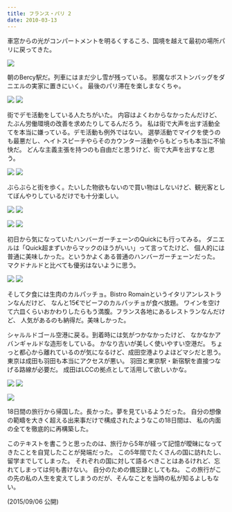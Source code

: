```yaml
---
title: フランス・パリ 2
date: 2010-03-13
---
```


車窓からの光がコンパートメントを明るくするころ、国境を越えて最初の場所パリに戻ってきた。

![](https://img.xar.sh/10641627146_5ae2b9935f_k.jpg)

朝のBercy駅だ。列車にはまだ少し雪が残っている。
邪魔なボストンバッグをダニエルの実家に置きにいく。
最後のパリ滞在を楽しまなくちゃ。

![](https://img.xar.sh/10641869443_02a627db0e_b.jpg)
![](https://img.xar.sh/10641865923_3b774d898b_b.jpg)

街でデモ活動をしている人たちがいた。
内容はよくわからなかったんだけど、たぶん労働環境の改善を求めたりしてるんだろう。
私は街で大声を出す活動全てを本当に嫌っている。デモ活動も例外ではない。
選挙活動でマイクを使うのも最悪だし、ヘイトスピーチやらそのカウンター活動やらもどっちも本当に不愉快だ。
どんな主義主張を持つのも自由だと思うけど、街で大声を出すなと思う。

![](https://img.xar.sh/10641638045_670b03c96c_b.jpg)
![](https://img.xar.sh/10641723586_cccca4d8b2_b.jpg)

ぶらぶらと街を歩く。たいした物欲もないので買い物はしないけど、観光客としてぼんやりしているだけでも十分楽しい。

![](https://img.xar.sh/10641943953_3fbf719a4b_h.jpg)
![](https://img.xar.sh/10641723586_f24a3361ec_h.jpg)

![](https://img.xar.sh/10641660186_4703610469_b.jpg)
![](https://img.xar.sh/10641878403_95f77831a5_b.jpg)

初日から気になっていたハンバーガーチェーンのQuickにも行ってみる。
ダニエルは「Quick超まずいからマックのほうがいい」って言ってたけど、
個人的には普通に美味しかった。というかよくある普通のハンバーガーチェーンだった。
マクドナルドと比べても優劣はないように思う。

![](https://img.xar.sh/10641706215_ad86e7b52c_h.jpg)
![](https://img.xar.sh/10641742316_da896e9226_h.jpg)

そして夕食には生肉のカルパッチョ。Bistro Romainというイタリアンレストランなんだけど、
なんと15€でビーフのカルパッチョが食べ放題。
ワインを空けて六皿くらいおかわりしたらもう満腹。フランス各地にあるレストランなんだけど、
人気があるのも納得だ。美味しかった。

シャルルドゴール空港に戻る。到着時には気がつかなかったけど、
なかなかアバンギャルドな造形をしている。
かなり古いが美しく使いやすい空港だ。
ちょっと都心から離れているのが気になるけど、成田空港よりよほどマシだと思う。
東京は成田も羽田も本当にアクセスが悪い。
羽田と東京駅・新宿駅を直接つなげる路線が必要だ。
成田はLCCの拠点として活用して欲しいかな。

![](https://img.xar.sh/10641717875_4a97ed4871_h.jpg)
![](https://img.xar.sh/10641765066_2a0b68d19c_h.jpg)

![](https://img.xar.sh/10641996933_e7e5f2d1ba_h.jpg)

18日間の旅行から帰国した。長かった。夢を見ているようだった。
自分の想像の範疇を大きく超える出来事だけで構成されたようなこの18日間は、
私の内面の全てを徹底的に再構築した。

このテキストを書こうと思ったのは、旅行から5年が経って記憶が曖昧になってきたことを自覚したことが発端だった。
この5年間でたくさんの国に訪れたし、留学までしてしまった。
それぞれの国に対して語るべきことはあるけれど、忘れてしまっては何も書けない。
自分のための備忘録としてもね。
この旅行がこの先の私の人生を変えてしまうのだが、そんなことを当時の私が知るよしもない。

(2015/09/06 公開)
